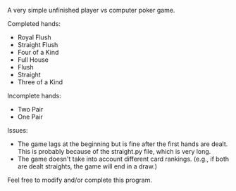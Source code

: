 A very simple unfinished player vs computer poker game.

Completed hands:
* Royal Flush
* Straight Flush
* Four of a Kind
* Full House
* Flush
* Straight
* Three of a Kind

Incomplete hands:
* Two Pair
* One Pair

Issues:
* The game lags at the beginning but is fine after the first hands are dealt.
  This is probably because of the straight.py file, which is very long.
* The game doesn't take into account different card rankings.
  (e.g., if both are dealt straights, the game will end in a draw.)

Feel free to modify and/or complete this program.
